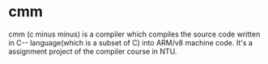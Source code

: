 # cmm
cmm (c minus minus) is a compiler which compiles the source code written in C-- language(which is a subset of C) into ARM/v8 machine code.
It's a assignment project of the compiler course in NTU.

